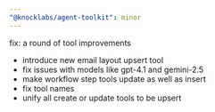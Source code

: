 ```yaml
---
"@knocklabs/agent-toolkit": minor
---
```


fix: a round of tool improvements

- introduce new email layout upsert tool
- fix issues with models like gpt-4.1 and gemini-2.5
- make workflow step tools update as well as insert
- fix tool names
- unify all create or update tools to be upsert
